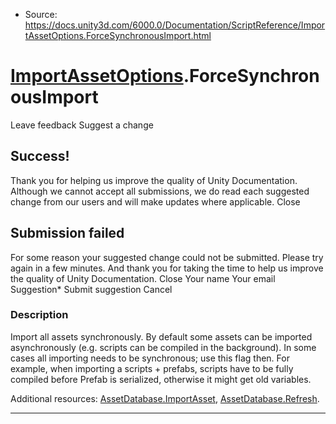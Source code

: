 * Source: https://docs.unity3d.com/6000.0/Documentation/ScriptReference/ImportAssetOptions.ForceSynchronousImport.html

#  [ImportAssetOptions](https://docs.unity3d.com/6000.0/Documentation/ScriptReference/ImportAssetOptions.html).ForceSynchronousImport
Leave feedback
Suggest a change
## Success!
Thank you for helping us improve the quality of Unity Documentation. Although we cannot accept all submissions, we do read each suggested change from our users and will make updates where applicable.
Close
## Submission failed
For some reason your suggested change could not be submitted. Please <a>try again</a> in a few minutes. And thank you for taking the time to help us improve the quality of Unity Documentation.
Close
Your name Your email Suggestion* Submit suggestion
Cancel
### Description
Import all assets synchronously.
By default some assets can be imported asynchronously (e.g. scripts can be compiled in the background). In some cases all importing needs to be synchronous; use this flag then. For example, when importing a scripts + prefabs, scripts have to be fully compiled before Prefab is serialized, otherwise it might get old variables.  
  
Additional resources: [AssetDatabase.ImportAsset](https://docs.unity3d.com/6000.0/Documentation/ScriptReference/AssetDatabase.ImportAsset.html), [AssetDatabase.Refresh](https://docs.unity3d.com/6000.0/Documentation/ScriptReference/AssetDatabase.Refresh.html).
* * *
